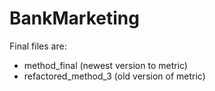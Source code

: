 # BankMarketing

Final files are:
  - method_final (newest version to metric)
  - refactored_method_3 (old version of metric)
